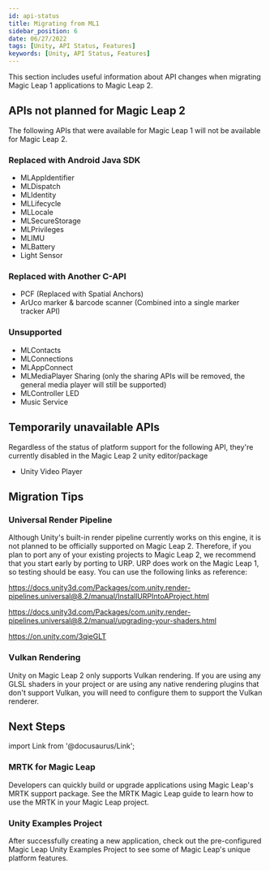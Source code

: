 ```yaml
---
id: api-status
title: Migrating from ML1
sidebar_position: 6
date: 06/27/2022
tags: [Unity, API Status, Features]
keywords: [Unity, API Status, Features]
---
```


This section includes useful information about API changes when migrating Magic Leap 1 applications to Magic Leap 2.

## APIs not planned for Magic Leap 2

The following APIs that were available for Magic Leap 1 will not be available for Magic Leap 2.

### Replaced with Android Java SDK

- MLAppIdentifier
- MLDispatch
- MLIdentity
- MLLifecycle
- MLLocale
- MLSecureStorage
- MLPrivileges
- MLIMU
- MLBattery
- Light Sensor

### Replaced with Another C-API

- PCF (Replaced with Spatial Anchors)
- ArUco marker & barcode scanner (Combined into a single marker tracker API)

### Unsupported

- MLContacts
- MLConnections
- MLAppConnect
- MLMediaPlayer Sharing (only the sharing APIs will be removed, the general media player will still be supported)
- MLController LED
- Music Service

## Temporarily unavailable APIs

Regardless of the status of platform support for the following API, they're currently disabled in the Magic Leap 2 unity editor/package

- Unity Video Player

## Migration Tips

### Universal Render Pipeline

Although Unity's built-in render pipeline currently works on this engine, it is not planned to be officially supported on Magic Leap 2. Therefore, if you plan to port any of your existing projects to Magic Leap 2, we recommend that you start early by porting to URP. URP does work on the Magic Leap 1, so testing should be easy. You can use the following links as reference:

<https://docs.unity3d.com/Packages/com.unity.render-pipelines.universal@8.2/manual/InstallURPIntoAProject.html>

<https://docs.unity3d.com/Packages/com.unity.render-pipelines.universal@8.2/manual/upgrading-your-shaders.html>

<https://on.unity.com/3qieGLT>

### Vulkan Rendering

Unity on Magic Leap 2 only supports Vulkan rendering. If you are using any GLSL shaders in your project or are using any native rendering plugins that don't support Vulkan, you will need to configure them to support the Vulkan renderer.

## Next Steps

import Link from '@docusaurus/Link';

<h3><Link to="/docs/guides/third-party/mrtk/mrtk-setup"> MRTK for Magic Leap</Link> </h3>

Developers can quickly build or upgrade applications using Magic Leap's MRTK support package. See the MRTK Magic Leap guide to learn how to use the MRTK in your Magic Leap project.

<h3><Link to="/docs/guides/unity/sdk-example-scenes/sdk-install-setup"> Unity Examples Project</Link> </h3>

After successfully creating a new application, check out the pre-configured Magic Leap Unity Examples Project to see some of Magic Leap's unique platform features.
